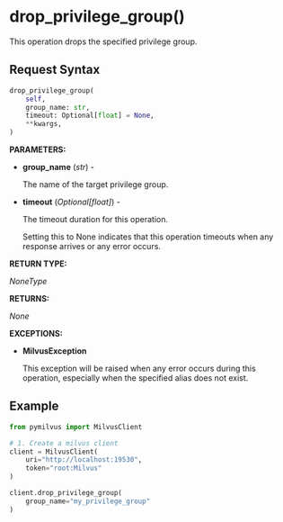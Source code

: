 # drop_privilege_group()

This operation drops the specified privilege group.

## Request Syntax

```python
drop_privilege_group(
    self,
    group_name: str,
    timeout: Optional[float] = None,
    **kwargs,
)
```

**PARAMETERS:**

- **group_name** (*str*) -

    The name of the target privilege group.

- **timeout** (*Optional[float]*) - 

    The timeout duration for this operation.

    Setting this to None indicates that this operation timeouts when any response arrives or any error occurs.

**RETURN TYPE:**

*NoneType*

**RETURNS:**

*None*

**EXCEPTIONS:**

- **MilvusException**

    This exception will be raised when any error occurs during this operation, especially when the specified alias does not exist.

## Example

```python
from pymilvus import MilvusClient

# 1. Create a milvus client
client = MilvusClient(
    uri="http://localhost:19530",
    token="root:Milvus"
)

client.drop_privilege_group(
    group_name="my_privilege_group"
)
```

